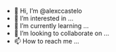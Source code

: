 - 👋 Hi, I’m @alexccastelo
- 👀 I’m interested in ...
- 🌱 I’m currently learning ...
- 💞️ I’m looking to collaborate on ...
- 📫 How to reach me ...

<!---
alexccastelo/alexccastelo is a ✨ special ✨ repository because its `README.md` (this file) appears on your GitHub profile.
You can click the Preview link to take a look at your changes.
--->
